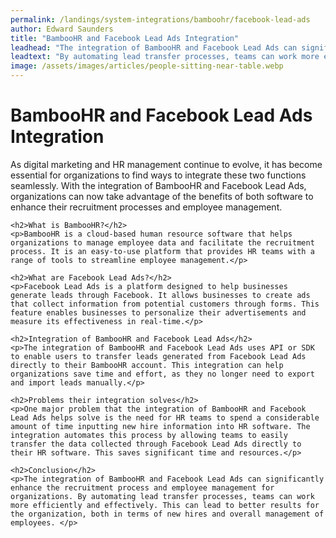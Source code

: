 ```yaml
---
permalink: /landings/system-integrations/bamboohr/facebook-lead-ads
author: Edward Saunders
title: "BambooHR and Facebook Lead Ads Integration"
leadhead: "The integration of BambooHR and Facebook Lead Ads can significantly enhance the recruitment process and employee management for organizations"
leadtext: "By automating lead transfer processes, teams can work more efficiently and effectively. This can lead to better results for the organization, both in terms of new hires and overall management of employees."
image: /assets/images/articles/people-sitting-near-table.webp
---
```

<div class="arttext">	<h1>BambooHR and Facebook Lead Ads Integration</h1>
	<p>As digital marketing and HR management continue to evolve, it has become essential for organizations to find ways to integrate these two functions seamlessly. With the integration of BambooHR and Facebook Lead Ads, organizations can now take advantage of the benefits of both software to enhance their recruitment processes and employee management.</p>

	<h2>What is BambooHR?</h2>
	<p>BambooHR is a cloud-based human resource software that helps organizations to manage employee data and facilitate the recruitment process. It is an easy-to-use platform that provides HR teams with a range of tools to streamline employee management.</p>

	<h2>What are Facebook Lead Ads?</h2>
	<p>Facebook Lead Ads is a platform designed to help businesses generate leads through Facebook. It allows businesses to create ads that collect information from potential customers through forms. This feature enables businesses to personalize their advertisements and measure its effectiveness in real-time.</p>

	<h2>Integration of BambooHR and Facebook Lead Ads</h2>
	<p>The integration of BambooHR and Facebook Lead Ads uses API or SDK to enable users to transfer leads generated from Facebook Lead Ads directly to their BambooHR account. This integration can help organizations save time and effort, as they no longer need to export and import leads manually.</p>

	<h2>Problems their integration solves</h2>
	<p>One major problem that the integration of BambooHR and Facebook Lead Ads helps solve is the need for HR teams to spend a considerable amount of time inputting new hire information into HR software. The integration automates this process by allowing teams to easily transfer the data collected through Facebook Lead Ads directly to their HR software. This saves significant time and resources.</p>

	<h2>Conclusion</h2>
	<p>The integration of BambooHR and Facebook Lead Ads can significantly enhance the recruitment process and employee management for organizations. By automating lead transfer processes, teams can work more efficiently and effectively. This can lead to better results for the organization, both in terms of new hires and overall management of employees. </p>
</div>